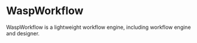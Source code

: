 # WaspWorkflow
WaspWorkflow is a lightweight workflow engine, including workflow engine and designer.
